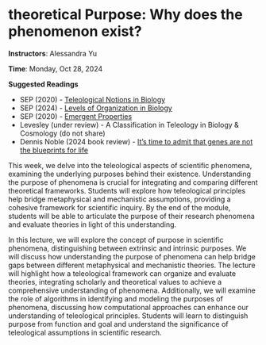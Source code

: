# **theoretical** Purpose: Why does the phenomenon exist?

**Instructors**: Alessandra Yu  

**Time**: Monday, Oct 28, 2024      

**Suggested Readings**      
- SEP (2020) - [Teleological Notions in Biology](https://plato.stanford.edu/entries/teleology-biology/)
- SEP (2024) - [Levels of Organization in Biology](https://plato.stanford.edu/entries/levels-org-biology/)
- SEP (2020) - [Emergent Properties](https://plato.stanford.edu/entries/properties-emergent/)
- Levesley (under review) - A Classification in Teleology in Biology & Cosmology (do not share)
- Dennis Noble (2024 book review) - [It’s time to admit that genes are not the blueprints for life](https://www.nature.com/articles/d41586-024-00327-x)

This week, we delve into the teleological aspects of scientific phenomena, examining the underlying purposes behind their existence. Understanding the purpose of phenomena is crucial for integrating and comparing different theoretical frameworks. Students will explore how teleological principles help bridge metaphysical and mechanistic assumptions, providing a cohesive framework for scientific inquiry. By the end of the module, students will be able to articulate the purpose of their research phenomena and evaluate theories in light of this understanding. 

In this lecture, we will explore the concept of purpose in scientific phenomena, distinguishing between extrinsic and intrinsic purposes. We will discuss how understanding the purpose of phenomena can help bridge gaps between different metaphysical and mechanistic theories. The lecture will highlight how a teleological framework can organize and evaluate theories, integrating scholarly and theoretical values to achieve a comprehensive understanding of phenomena. Additionally, we will examine the role of algorithms in identifying and modeling the purposes of phenomena, discussing how computational approaches can enhance our understanding of teleological principles. Students will learn to distinguish purpose from function and goal and understand the significance of teleological assumptions in scientific research.